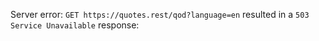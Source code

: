 Server error: `GET https://quotes.rest/qod?language=en` resulted in a `503 Service Unavailable` response:
<!DOCTYPE HTML PUBLIC "-//IETF//DTD HTML 2.0//EN">
<html><head>
<title>503 Service Unavailable</title>
</head><body>
<h1 (truncated...)
